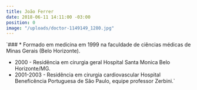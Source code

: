 ```yaml
---
title: João Ferrer
date: 2018-06-11 14:11:00 -03:00
position: 0
image: "/uploads/doctor-1149149_1280.jpg"
---
```


`### * Formado em medicina em 1999 na faculdade de ciências médicas de Minas Gerais (Belo Horizonte).
* 2000 - Residência em cirurgia geral Hospital Santa Monica Belo Horizonte/MG.
* 2001-2003 - Residência em cirurgia cardiovascular Hospital Beneficência Portuguesa de São Paulo, equipe professor Zerbini.`